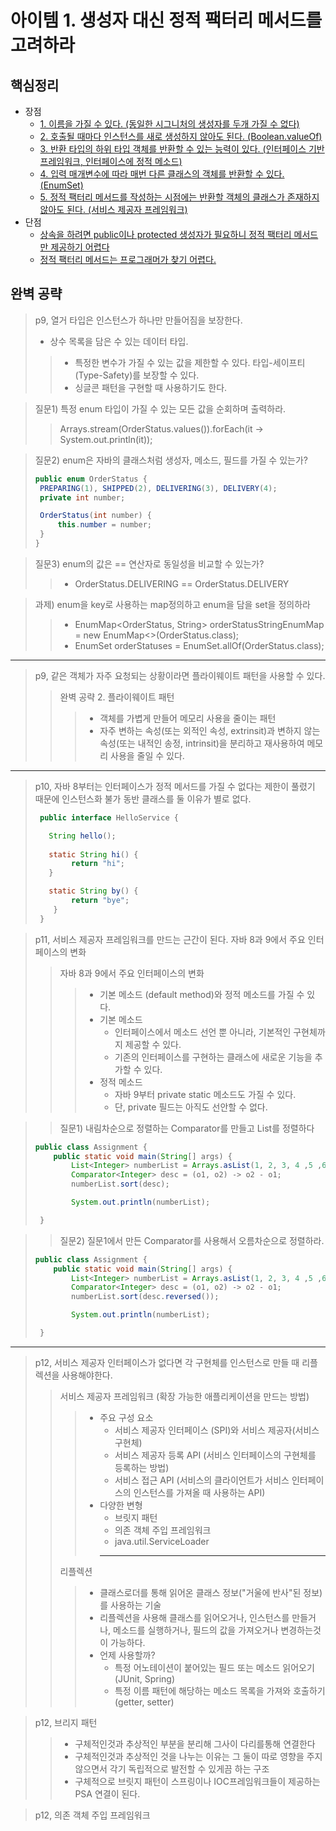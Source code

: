   # 아이템 1. 생성자 대신 정적 팩터리 메서드를 고려하라
## 핵심정리

- 장점
  - [1. 이름을 가질 수 있다. (동일한 시그니처의 생성자를 두개 가질 수 없다)](https://github.com/hwanyeongchoi/effectiveJava_study/blob/main/src/%EC%83%9D%EC%84%B1%EC%9E%90_%EB%8C%80%EC%8B%A0_%EC%A0%95%EC%A0%81_%ED%8C%A9%ED%84%B0%EB%A6%AC_%EB%A9%94%EC%84%9C%EB%93%9C%EB%A5%BC_%EA%B3%A0%EB%A0%A4%ED%95%98%EB%9D%BC/item01/Order.java)
  - [2. 호출될 때마다 인스턴스를 새로 생성하지 않아도 된다. (Boolean.valueOf)](https://github.com/hwanyeongchoi/effectiveJava_study/blob/main/src/%EC%83%9D%EC%84%B1%EC%9E%90_%EB%8C%80%EC%8B%A0_%EC%A0%95%EC%A0%81_%ED%8C%A9%ED%84%B0%EB%A6%AC_%EB%A9%94%EC%84%9C%EB%93%9C%EB%A5%BC_%EA%B3%A0%EB%A0%A4%ED%95%98%EB%9D%BC/item01/Settings.java)
  - [3. 반환 타입의 하위 타입 객체를 반환할 수 있는 능력이 있다. (인터페이스 기반 프레임워크, 인터페이스에 정적 메소드)](https://github.com/hwanyeongchoi/effectiveJava_study/blob/main/src/%EC%83%9D%EC%84%B1%EC%9E%90_%EB%8C%80%EC%8B%A0_%EC%A0%95%EC%A0%81_%ED%8C%A9%ED%84%B0%EB%A6%AC_%EB%A9%94%EC%84%9C%EB%93%9C%EB%A5%BC_%EA%B3%A0%EB%A0%A4%ED%95%98%EB%9D%BC/item01/HelloServiceFactory.java)
  - [4. 입력 매개변수에 따라 매번 다른 클래스의 객체를 반환할 수 있다. (EnumSet)](https://github.com/hwanyeongchoi/effectiveJava_study/blob/main/src/%EC%83%9D%EC%84%B1%EC%9E%90_%EB%8C%80%EC%8B%A0_%EC%A0%95%EC%A0%81_%ED%8C%A9%ED%84%B0%EB%A6%AC_%EB%A9%94%EC%84%9C%EB%93%9C%EB%A5%BC_%EA%B3%A0%EB%A0%A4%ED%95%98%EB%9D%BC/item01/HelloServiceFactory.java)
  - [5. 정적 팩터리 메서드를 작성하는 시점에는 반환할 객체의 클래스가 존재하지 않아도 된다. (서비스 제공자 프레임워크)](https://github.com/hwanyeongchoi/effectiveJava_study/blob/main/src/%EC%83%9D%EC%84%B1%EC%9E%90_%EB%8C%80%EC%8B%A0_%EC%A0%95%EC%A0%81_%ED%8C%A9%ED%84%B0%EB%A6%AC_%EB%A9%94%EC%84%9C%EB%93%9C%EB%A5%BC_%EA%B3%A0%EB%A0%A4%ED%95%98%EB%9D%BC/item01/HelloServiceFactory.java)
- 단점
  - [상속을 하려면 public이나 protected 생성자가 필요하니 정적 팩터리 메서드만 제공하기 어렵다](https://github.com/hwanyeongchoi/effectiveJava_study/blob/main/src/%EC%83%9D%EC%84%B1%EC%9E%90_%EB%8C%80%EC%8B%A0_%EC%A0%95%EC%A0%81_%ED%8C%A9%ED%84%B0%EB%A6%AC_%EB%A9%94%EC%84%9C%EB%93%9C%EB%A5%BC_%EA%B3%A0%EB%A0%A4%ED%95%98%EB%9D%BC/item01/AdvancedSettings.java)
  - [정적 팩터리 메서드는 프로그래머가 찾기 어렵다.](https://github.com/hwanyeongchoi/effectiveJava_study/blob/main/src/%EC%83%9D%EC%84%B1%EC%9E%90_%EB%8C%80%EC%8B%A0_%EC%A0%95%EC%A0%81_%ED%8C%A9%ED%84%B0%EB%A6%AC_%EB%A9%94%EC%84%9C%EB%93%9C%EB%A5%BC_%EA%B3%A0%EB%A0%A4%ED%95%98%EB%9D%BC/item01/Settings.java)


## 완벽 공략
  > p9, 열거 타입은 인스턴스가 하나만 만들어짐을 보장한다.
  > - 상수 목록을 담은 수 있는 데이터 타입.
  >> - 특정한 변수가 가질 수 있는 값을 제한할 수 있다. 타입-세이프티(Type-Safety)를 보장할 수 있다.
  >> - 싱글콘 패턴을 구현할 때 사용하기도 한다.
  
  >질문1) 특정 enum 타입이 가질 수 있는 모든 값을 순회하며 출력하라.
  >>  Arrays.stream(OrderStatus.values()).forEach(it -> System.out.println(it));

  >질문2) enum은 자바의 클래스처럼 생성자, 메소드, 필드를 가질 수 있는가?
  > ```java
  > public enum OrderStatus {
  >  PREPARING(1), SHIPPED(2), DELIVERING(3), DELIVERY(4);
  >  private int number;
  > 
  >  OrderStatus(int number) {
  >      this.number = number;
  >  }
  > }
  
  >질문3) enum의 값은 == 연산자로 동일성을 비교할 수 있는가?
  >> - OrderStatus.DELIVERING == OrderStatus.DELIVERY
  
  >과제) enum을 key로 사용하는 map정의하고 enum을 담을 set을 정의하라
  >> - EnumMap<OrderStatus, String> orderStatusStringEnumMap = new EnumMap<>(OrderStatus.class);
  >> - EnumSet<OrderStatus> orderStatuses = EnumSet.allOf(OrderStatus.class);

  ---

  > p9, 같은 객체가 자주 요청되는 상황이라면 플라이웨이트 패턴을 사용할 수 있다.
  >> 완벽 공략 2. 플라이웨이트 패턴
  >>> - 객체를 가볍게 만들어 메모리 사용을 줄이는 패턴
  >>> - 자주 변하는 속성(또는 외적인 속성, extrinsit)과 변하지 않는 속성(또는 내적인 송정, intrinsit)을 분리하고 재사용하여 메모리 사용을 줄일 수 있다.

  ---

  > p10, 자바 8부터는 인터페이스가 정적 메서드를 가질 수 없다는 제한이 풀렸기 때문에 인스턴스화 불가 동반 클래스를 둘 이유가 별로 없다.
  > ``` java
  >  public interface HelloService {
  > 
  >    String hello();
  >    
  >    static String hi() {
  >         return "hi";
  >    }
  >
  >    static String by() {
  >         return "bye";
  >     }
  >  }

  > p11, 서비스 제공자 프레임워크를 만드는 근간이 된다. 자바 8과 9에서 주요 인터페이스의 변화
  >> 자바 8과 9에서 주요 인터페이스의 변화
  >>> - 기본 메소드 (default method)와 정적 메소드를 가질 수 있다.
  >>> - 기본 메소드
  >>>   - 인터페이스에서 메소드 선언 뿐 아니라, 기본적인 구현체까지 제공할 수 있다.
  >>>   - 기존의 인터페이스를 구현하는 클래스에 새로운 기능을 추가할 수 있다.
  >>> - 정적 메소드
  >>>   - 자바 9부터 private static 메소드도 가질 수 있다.
  >>>   - 단, private 필드는 아직도 선안할 수 없다.
  
  >> 질문1) 내림차순으로 정렬하는 Comparator를 만들고 List<Integer>를 정렬하다
  > ``` java
  > public class Assignment {
  >     public static void main(String[] args) {
  >         List<Integer> numberList = Arrays.asList(1, 2, 3, 4 ,5 ,6 ,7 ,8 ,9, 10);
  >         Comparator<Integer> desc = (o1, o2) -> o2 - o1;
  >         numberList.sort(desc);
  > 
  >         System.out.println(numberList);
  > 
  >  }

  >> 질문2) 질문1에서 만든 Comparator를 사용해서 오름차순으로 정렬하라.
  > ``` java
  > public class Assignment {
  >     public static void main(String[] args) {
  >         List<Integer> numberList = Arrays.asList(1, 2, 3, 4 ,5 ,6 ,7 ,8 ,9, 10);
  >         Comparator<Integer> desc = (o1, o2) -> o2 - o1;
  >         numberList.sort(desc.reversed());
  > 
  >         System.out.println(numberList);
  > 
  >  }

  ---

  > p12, 서비스 제공자 인터페이스가 없다면 각 구현체를 인스턴스로 만들 때 리플렉션을 사용해야한다.
  >> 서비스 제공자 프레임워크 (확장 가능한 애플리케이션을 만드는 방법)
  >>> - 주요 구성 요소
  >>>   - 서비스 제공자 인터페이스 (SPI)와 서비스 제공자(서비스 구현체)
  >>>   - 서비스 제공자 등록 API (서비스 인터페이스의 구현체를 등록하는 방법)
  >>>   - 서비스 접근 API (서비스의 클라이언트가 서비스 인터페이스의 인스턴스를 가져올 때 사용하는 API)
  >>> - 다양한 변형
  >>>   - 브릿지 패턴
  >>>   - 의존 객체 주입 프레임워크
  >>>   - java.util.ServiceLoader
  >>>   ---
  >> 리플렉션
  >>> - 클래스로더를 통해 읽어온 클래스 정보("거울에 반사"된 정보)를 사용하는 기술
  >>> - 리플렉션을 사용해 클래스를 읽어오거나, 인스턴스를 만들거나, 메소드를 실행하거나, 필드의 값을 가져오거나 변경하는것이 가능하다.
  >>> - 언제 사용할까?
  >>>   - 특정 어노테이션이 붙어있는 필드 또는 메소드 읽어오기 (JUnit, Spring)
  >>>   - 특정 이름 패턴에 해당하는 메소드 목록을 가져와 호출하기 (getter, setter)

  > p12, 브리지 패턴
  >> - 구체적인것과 추상적인 부분을 분리해 그사이 다리를통해 연결한다
  >> - 구체적인것과 추상적인 것을 나누는 이유는 그 둘이 따로 영향을 주지 않으면서 각기 독립적으로 발전할 수 있게끔 하는 구조
  >> - 구체적으로 브릿지 패턴이 스프링이나 IOC프레임워크들이 제공하는 PSA 연결이 된다.

  > p12, 의존 객체 주입 프레임워크
